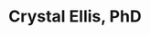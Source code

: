 ---
title: Crystal Ellis, PhD
position: PhD Student
layout: default
contact:
publications: 
image: /images/user-icon.svg
group: grad
year-start: 2005
year-end: 2011
present-position: Associate Professor, Massachusetts College of Pharmacy and Health Sciences
---